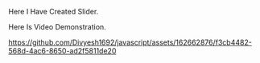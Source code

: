 Here I Have Created Slider.

Here Is Video Demonstration.

https://github.com/Divyesh1692/javascript/assets/162662876/f3cb4482-568d-4ac6-8650-ad2f5811de20

